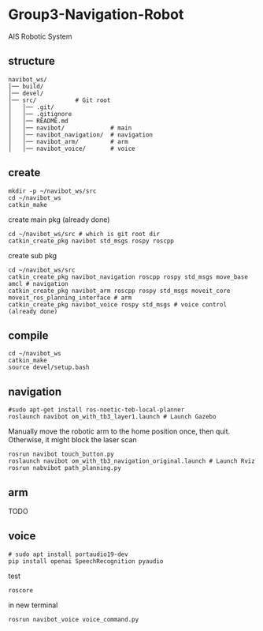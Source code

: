 # Group3-Navigation-Robot
AIS Robotic System

## structure
```
navibot_ws/
│── build/
│── devel/
│── src/           # Git root
│   │── .git/
│   │── .gitignore
│   │── README.md
│   │── navibot/             # main
│   │── navibot_navigation/  # navigation
│   │── navibot_arm/         # arm
│   │── navibot_voice/       # voice
```

## create
```
mkdir -p ~/navibot_ws/src
cd ~/navibot_ws
catkin_make
```

create main pkg (already done)
```
cd ~/navibot_ws/src # which is git root dir
catkin_create_pkg navibot std_msgs rospy roscpp
```

create sub pkg
```
cd ~/navibot_ws/src
catkin_create_pkg navibot_navigation roscpp rospy std_msgs move_base amcl # navigation
catkin_create_pkg navibot_arm roscpp rospy std_msgs moveit_core moveit_ros_planning_interface # arm
catkin_create_pkg navibot_voice rospy std_msgs # voice control (already done)
```

## compile
```
cd ~/navibot_ws
catkin_make
source devel/setup.bash
```

## navigation
```
#sudo apt-get install ros-noetic-teb-local-planner
roslaunch navibot om_with_tb3_layer1.launch # Launch Gazebo
```
Manually move the robotic arm to the home position once, then quit. Otherwise, it might block the laser scan
```
rosrun navibot touch_button.py
roslaunch navibot om_with_tb3_navigation_original.launch # Launch Rviz
rosrun nabvibot path_planning.py 
```


## arm
TODO

## voice
```
# sudo apt install portaudio19-dev
pip install openai SpeechRecognition pyaudio
```
test
```
roscore
```
in new terminal
```
rosrun navibot_voice voice_command.py
```
